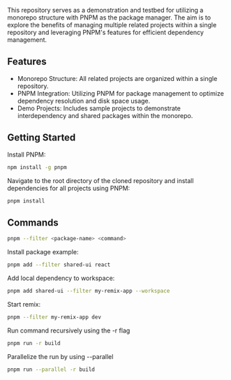 This repository serves as a demonstration and testbed for utilizing a monorepo structure with PNPM as the package manager. The aim is to explore the benefits of managing multiple related projects within a single repository and leveraging PNPM's features for efficient dependency management.

## Features
- Monorepo Structure: All related projects are organized within a single repository.
- PNPM Integration: Utilizing PNPM for package management to optimize dependency resolution and disk space usage.
- Demo Projects: Includes sample projects to demonstrate interdependency and shared packages within the monorepo.

## Getting Started

Install PNPM:
```bash
npm install -g pnpm
```

Navigate to the root directory of the cloned repository and install dependencies for all projects using PNPM:
```bash
pnpm install
```

## Commands

```bash
pnpm --filter <package-name> <command>
```

Install package example:
```bash
pnpm add --filter shared-ui react
```

Add local dependency to workspace:
```bash
pnpm add shared-ui --filter my-remix-app --workspace
```

Start remix:
```bash
pnpm --filter my-remix-app dev
```

Run command recursively using the -r flag
```bash
pnpm run -r build
```

Parallelize the run by using --parallel
```bash
pnpm run --parallel -r build
```
